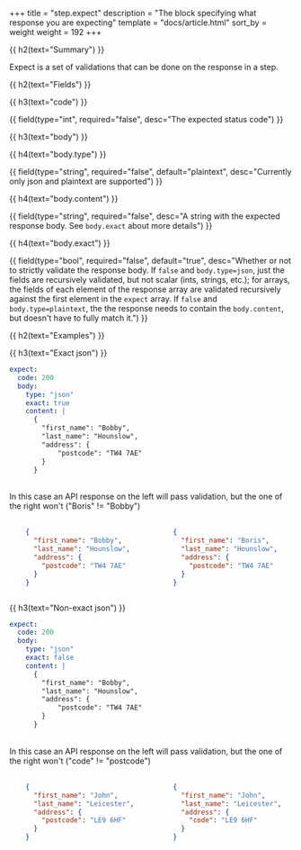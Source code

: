 +++
title = "step.expect"
description = "The block specifying what response you are expecting"
template = "docs/article.html"
sort_by = weight
weight = 192
+++


{{ h2(text="Summary") }}

Expect is a set of validations that can be done on the response in a step.

{{ h2(text="Fields") }}

{{ h3(text="code") }}

{{ field(type="int", required="false", desc="The expected status code") }}

{{ h3(text="body") }}

{{ h4(text="body.type") }}

{{ field(type="string", required="false", default="plaintext", desc="Currently only json and plaintext are supported") }}

{{ h4(text="body.content") }}

{{ field(type="string", required="false", desc="A string with the expected response body. See `body.exact` about more details") }}

{{ h4(text="body.exact") }}

{{ field(type="bool", required="false", default="true", desc="Whether or not to strictly validate the response body. 
If `false` and `body.type=json`, just the fields are recursively validated, but not scalar (ints, strings, etc.);
for arrays, the fields of each element of the response array are validated recursively against the first element in the `expect` array. 
If `false` and `body.type=plaintext`, the the response needs to contain the `body.content`, but doesn't have to fully match it.") }}

{{ h2(text="Examples") }}

{{ h3(text="Exact json") }}

```yaml
expect:
  code: 200
  body:
    type: "json"
    exact: true
    content: |
      {
        "first_name": "Bobby",
        "last_name": "Hounslow",
        "address": {
            "postcode": "TW4 7AE"
        }
      }
```
<br>
In this case an API response on the left will pass validation, but the one of the right won't ("Boris" != "Bobby")
<br><br>

<div class="columns">
<div class="column is-6">

```json
    {
      "first_name": "Bobby",
      "last_name": "Hounslow",
      "address": {
        "postcode": "TW4 7AE"
      }
    }
```
</div>

<div class="column is-6">

```json
    {
      "first_name": "Boris",
      "last_name": "Hounslow",
      "address": {
        "postcode": "TW4 7AE"
      }
    }
```
</div>

</div>

{{ h3(text="Non-exact json") }}

```yaml
expect:
  code: 200
  body:
    type: "json"
    exact: false
    content: |
      {
        "first_name": "Bobby",
        "last_name": "Hounslow",
        "address": {
            "postcode": "TW4 7AE"
        }
      }
```

<br>
In this case an API response on the left will pass validation, but the one of the right won't ("code" != "postcode")
<br><br>

<div class="columns">
<div class="column is-6">

```json
    {
      "first_name": "John",
      "last_name": "Leicester",
      "address": {
        "postcode": "LE9 6HF"
      }
    }
```

</div>
<div class="column is-6">

```json
    {
      "first_name": "John",
      "last_name": "Leicester",
      "address": {
        "code": "LE9 6HF"
      }
    }
```

</div>
</div>

